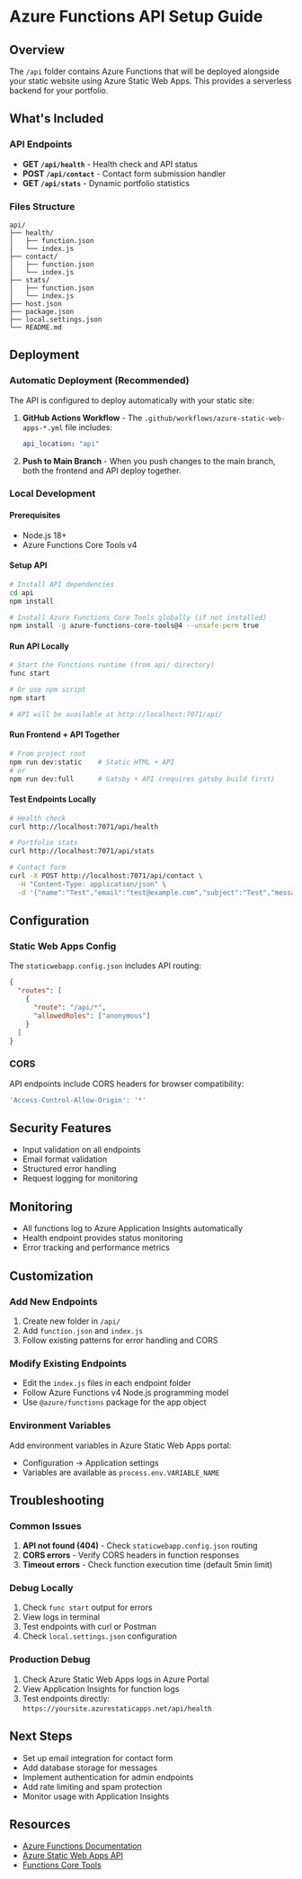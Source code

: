 # Azure Functions API Setup Guide

## Overview
The `/api` folder contains Azure Functions that will be deployed alongside your static website using Azure Static Web Apps. This provides a serverless backend for your portfolio.

## What's Included

### API Endpoints
- **GET `/api/health`** - Health check and API status
- **POST `/api/contact`** - Contact form submission handler  
- **GET `/api/stats`** - Dynamic portfolio statistics

### Files Structure
```
api/
├── health/
│   ├── function.json
│   └── index.js
├── contact/
│   ├── function.json
│   └── index.js
├── stats/
│   ├── function.json
│   └── index.js
├── host.json
├── package.json
├── local.settings.json
└── README.md
```

## Deployment

### Automatic Deployment (Recommended)
The API is configured to deploy automatically with your static site:

1. **GitHub Actions Workflow** - The `.github/workflows/azure-static-web-apps-*.yml` file includes:
   ```yaml
   api_location: "api"
   ```

2. **Push to Main Branch** - When you push changes to the main branch, both the frontend and API deploy together.

### Local Development

#### Prerequisites
- Node.js 18+
- Azure Functions Core Tools v4

#### Setup API
```bash
# Install API dependencies
cd api
npm install

# Install Azure Functions Core Tools globally (if not installed)
npm install -g azure-functions-core-tools@4 --unsafe-perm true
```

#### Run API Locally
```bash
# Start the Functions runtime (from api/ directory)
func start

# Or use npm script
npm start

# API will be available at http://localhost:7071/api/
```

#### Run Frontend + API Together
```bash
# From project root
npm run dev:static    # Static HTML + API
# or
npm run dev:full      # Gatsby + API (requires gatsby build first)
```

#### Test Endpoints Locally
```bash
# Health check
curl http://localhost:7071/api/health

# Portfolio stats
curl http://localhost:7071/api/stats

# Contact form
curl -X POST http://localhost:7071/api/contact \
  -H "Content-Type: application/json" \
  -d '{"name":"Test","email":"test@example.com","subject":"Test","message":"Hello"}'
```

## Configuration

### Static Web Apps Config
The `staticwebapp.config.json` includes API routing:
```json
{
  "routes": [
    {
      "route": "/api/*",
      "allowedRoles": ["anonymous"]
    }
  ]
}
```

### CORS
API endpoints include CORS headers for browser compatibility:
```javascript
'Access-Control-Allow-Origin': '*'
```

## Security Features
- Input validation on all endpoints
- Email format validation
- Structured error handling
- Request logging for monitoring

## Monitoring
- All functions log to Azure Application Insights automatically
- Health endpoint provides status monitoring
- Error tracking and performance metrics

## Customization

### Add New Endpoints
1. Create new folder in `/api/`
2. Add `function.json` and `index.js`
3. Follow existing patterns for error handling and CORS

### Modify Existing Endpoints
- Edit the `index.js` files in each endpoint folder
- Follow Azure Functions v4 Node.js programming model
- Use `@azure/functions` package for the app object

### Environment Variables
Add environment variables in Azure Static Web Apps portal:
- Configuration → Application settings
- Variables are available as `process.env.VARIABLE_NAME`

## Troubleshooting

### Common Issues
1. **API not found (404)** - Check `staticwebapp.config.json` routing
2. **CORS errors** - Verify CORS headers in function responses
3. **Timeout errors** - Check function execution time (default 5min limit)

### Debug Locally
1. Check `func start` output for errors
2. View logs in terminal
3. Test endpoints with curl or Postman
4. Check `local.settings.json` configuration

### Production Debug
1. Check Azure Static Web Apps logs in Azure Portal
2. View Application Insights for function logs
3. Test endpoints directly: `https://yoursite.azurestaticapps.net/api/health`

## Next Steps
- Set up email integration for contact form
- Add database storage for messages
- Implement authentication for admin endpoints
- Add rate limiting and spam protection
- Monitor usage with Application Insights

## Resources
- [Azure Functions Documentation](https://docs.microsoft.com/en-us/azure/azure-functions/)
- [Azure Static Web Apps API](https://docs.microsoft.com/en-us/azure/static-web-apps/apis)
- [Functions Core Tools](https://docs.microsoft.com/en-us/azure/azure-functions/functions-run-local)
